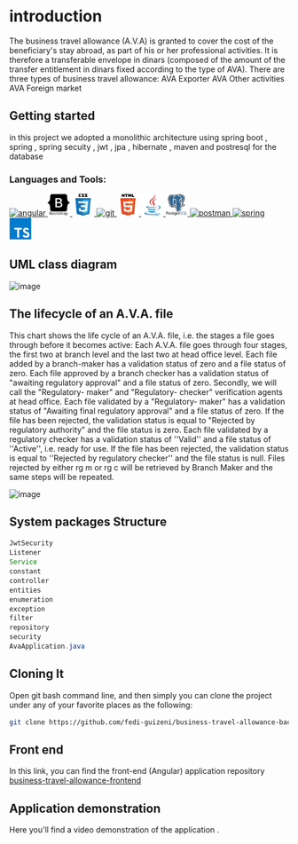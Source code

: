 # introduction 
The business travel allowance (A.V.A) is granted to cover the cost of the beneficiary's stay abroad, as part of his or her professional activities.
It is therefore a transferable envelope in dinars (composed of the amount of the transfer entitlement in dinars fixed according to the type of AVA). 
There are three types of business travel allowance: AVA Exporter AVA Other activities AVA Foreign market

## Getting started
in this project we adopted a monolithic architecture using spring boot , spring , spring secuity , jwt , jpa , hibernate , maven and postresql for the database

<h3 align="left">Languages and Tools:</h3>
<p align="left"> <a href="https://angular.io" target="_blank" rel="noreferrer"> <img src="https://angular.io/assets/images/logos/angular/angular.svg" alt="angular" width="40" height="40"/> </a> <a href="https://getbootstrap.com" target="_blank" rel="noreferrer"> <img src="https://raw.githubusercontent.com/devicons/devicon/master/icons/bootstrap/bootstrap-plain-wordmark.svg" alt="bootstrap" width="40" height="40"/> </a> <a href="https://www.w3schools.com/css/" target="_blank" rel="noreferrer"> <img src="https://raw.githubusercontent.com/devicons/devicon/master/icons/css3/css3-original-wordmark.svg" alt="css3" width="40" height="40"/> </a> <a href="https://git-scm.com/" target="_blank" rel="noreferrer"> <img src="https://www.vectorlogo.zone/logos/git-scm/git-scm-icon.svg" alt="git" width="40" height="40"/> </a> <a href="https://www.w3.org/html/" target="_blank" rel="noreferrer"> <img src="https://raw.githubusercontent.com/devicons/devicon/master/icons/html5/html5-original-wordmark.svg" alt="html5" width="40" height="40"/> </a> <a href="https://www.java.com" target="_blank" rel="noreferrer"> <img src="https://raw.githubusercontent.com/devicons/devicon/master/icons/java/java-original.svg" alt="java" width="40" height="40"/> </a> <a href="https://www.postgresql.org" target="_blank" rel="noreferrer"> <img src="https://raw.githubusercontent.com/devicons/devicon/master/icons/postgresql/postgresql-original-wordmark.svg" alt="postgresql" width="40" height="40"/> </a> <a href="https://postman.com" target="_blank" rel="noreferrer"> <img src="https://www.vectorlogo.zone/logos/getpostman/getpostman-icon.svg" alt="postman" width="40" height="40"/> </a> <a href="https://spring.io/" target="_blank" rel="noreferrer"> <img src="https://www.vectorlogo.zone/logos/springio/springio-icon.svg" alt="spring" width="40" height="40"/> </a> <a href="https://www.typescriptlang.org/" target="_blank" rel="noreferrer"> <img src="https://raw.githubusercontent.com/devicons/devicon/master/icons/typescript/typescript-original.svg" alt="typescript" width="40" height="40"/> </a> </p>

## UML class diagram 
![image](https://github.com/fedi-guizeni/business-travel-allowance-backend/assets/78599201/361ba841-9746-4cdd-b8d2-ea20098aaccc)

##  The lifecycle of an A.V.A. file
This chart shows the life cycle of an A.V.A. file, i.e. the stages a file goes through before it becomes active: 
Each A.V.A. file goes through four stages, the first two at branch level and the last two at head office level.
 Each file added by a branch-maker has a validation status of zero and a file status of zero. 
Each file approved by a branch checker has a validation status of "awaiting regulatory approval" and a file status of zero.
Secondly, we will call the "Regulatory- maker" and "Regulatory- checker" verification agents at head office.
Each file validated by a "Regulatory- maker" has a validation status of "Awaiting final regulatory approval" and a file status of zero. If the file has been rejected, the validation status is equal to "Rejected by regulatory authority" and the file status is zero. 
Each file validated by a regulatory checker has a validation status of ''Valid'' and a file status of ''Active'', i.e. ready for use. If the file has been rejected, the validation status is equal to ''Rejected by regulatory checker'' and the file status is null. 
Files rejected by either rg m or rg c will be retrieved by Branch Maker and the same steps will be repeated.

![image](https://github.com/fedi-guizeni/business-travel-allowance-backend/assets/78599201/8ecca298-3c21-4d66-adad-34ecf89a4deb)

## System packages Structure
```java
JwtSecurity
Listener
Service
constant
controller
entities
enumeration
exception
filter
repository
security
AvaApplication.java
```

## Cloning It
Open git bash command line, and then simply you can clone the project under any of your favorite places as the following:
```bash
git clone https://github.com/fedi-guizeni/business-travel-allowance-backend.git
```
## Front end 
In this link, you can find the front-end (Angular) application repository  [business-travel-allowance-frontend](https://github.com/fedi-guizeni/business-travel-allowance-frontend)

## Application demonstration
Here you'll find a video demonstration of the application .


